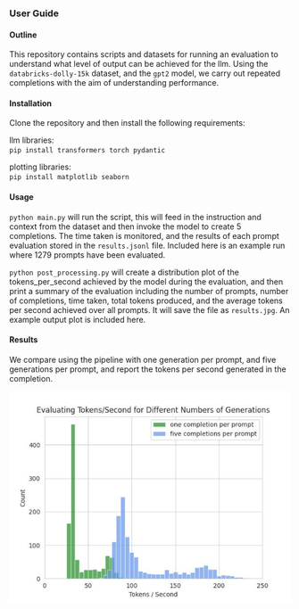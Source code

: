 ### User Guide
#### Outline
This repository contains scripts and datasets for running an evaluation to understand what level of output can be achieved for the llm. Using the `databricks-dolly-15k` dataset, and the `gpt2` model, we carry out repeated completions with the aim of understanding performance.

#### Installation
Clone the repository and then install the following requirements:

llm libraries:  
`pip install transformers torch pydantic`

plotting libraries:  
`pip install matplotlib seaborn`

#### Usage
`python main.py` will run the script, this will feed in the instruction and context from the dataset and then invoke the model to create 5 completions. The time taken is monitored, and the results of each prompt evaluation stored in the `results.jsonl` file. Included here is an example run where 1279 prompts have been evaluated.

`python post_processing.py` will create a distribution plot of the tokens_per_second achieved by the model during the evaluation, and then print a summary of the evaluation including the number of prompts, number of completions, time taken, total tokens produced, and the average tokens per second achieved over all prompts. It will save the file as `results.jpg`. An example output plot is included here.

#### Results
We compare using the pipeline with one generation per prompt, and five generations per prompt, and report the tokens per second generated in the completion.

![Comparison of different number of generations for effect on tokens per second](all_results.jpg?raw=true)